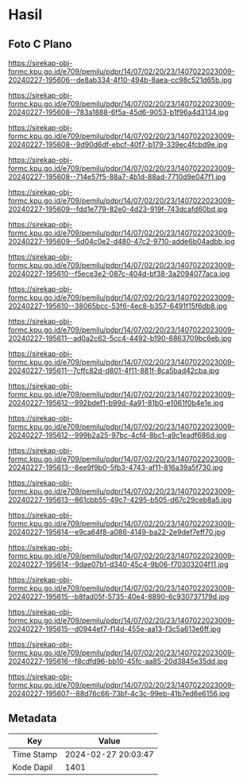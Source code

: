 # Hasil

## Foto C Plano

https://sirekap-obj-formc.kpu.go.id/e709/pemilu/pdpr/14/07/02/20/23/1407022023009-20240227-195606--de8ab334-4f10-494b-8aea-cc98c521d65b.jpg

https://sirekap-obj-formc.kpu.go.id/e709/pemilu/pdpr/14/07/02/20/23/1407022023009-20240227-195608--783a1888-6f5a-45d6-9053-b1f96a4d3134.jpg

https://sirekap-obj-formc.kpu.go.id/e709/pemilu/pdpr/14/07/02/20/23/1407022023009-20240227-195608--9d90d6df-ebcf-40f7-b179-339ec4fcbd9e.jpg

https://sirekap-obj-formc.kpu.go.id/e709/pemilu/pdpr/14/07/02/20/23/1407022023009-20240227-195608--714e57f5-88a7-4b1d-88ad-7710d9e047f1.jpg

https://sirekap-obj-formc.kpu.go.id/e709/pemilu/pdpr/14/07/02/20/23/1407022023009-20240227-195609--fdd1e779-82e0-4d23-919f-743dcafd60bd.jpg

https://sirekap-obj-formc.kpu.go.id/e709/pemilu/pdpr/14/07/02/20/23/1407022023009-20240227-195609--5d04c0e2-d480-47c2-9710-adde6b04adbb.jpg

https://sirekap-obj-formc.kpu.go.id/e709/pemilu/pdpr/14/07/02/20/23/1407022023009-20240227-195610--f5ece3e2-087c-404d-bf38-3a2094077aca.jpg

https://sirekap-obj-formc.kpu.go.id/e709/pemilu/pdpr/14/07/02/20/23/1407022023009-20240227-195610--38065bcc-53f6-4ec8-b357-6491f15f6db8.jpg

https://sirekap-obj-formc.kpu.go.id/e709/pemilu/pdpr/14/07/02/20/23/1407022023009-20240227-195611--ad0a2c62-5cc4-4492-b190-6863709bc6eb.jpg

https://sirekap-obj-formc.kpu.go.id/e709/pemilu/pdpr/14/07/02/20/23/1407022023009-20240227-195611--7cffc82d-d801-4f11-881f-8ca5bad42cba.jpg

https://sirekap-obj-formc.kpu.go.id/e709/pemilu/pdpr/14/07/02/20/23/1407022023009-20240227-195612--992bdef1-b99d-4a91-81b0-e1061f0b4e1e.jpg

https://sirekap-obj-formc.kpu.go.id/e709/pemilu/pdpr/14/07/02/20/23/1407022023009-20240227-195612--999b2a25-97bc-4cf4-8bc1-a9c1eadf686d.jpg

https://sirekap-obj-formc.kpu.go.id/e709/pemilu/pdpr/14/07/02/20/23/1407022023009-20240227-195613--8ee9f9b0-5fb3-4743-af11-816a39a5f730.jpg

https://sirekap-obj-formc.kpu.go.id/e709/pemilu/pdpr/14/07/02/20/23/1407022023009-20240227-195613--861cbb55-49c7-4295-b505-d67c29ceb8a5.jpg

https://sirekap-obj-formc.kpu.go.id/e709/pemilu/pdpr/14/07/02/20/23/1407022023009-20240227-195614--e9ca64f8-a086-4149-ba22-2e9def7eff70.jpg

https://sirekap-obj-formc.kpu.go.id/e709/pemilu/pdpr/14/07/02/20/23/1407022023009-20240227-195614--9dae07b1-d340-45c4-9b06-f70303204f11.jpg

https://sirekap-obj-formc.kpu.go.id/e709/pemilu/pdpr/14/07/02/20/23/1407022023009-20240227-195615--b8fad05f-5735-40e4-8890-6c930737179d.jpg

https://sirekap-obj-formc.kpu.go.id/e709/pemilu/pdpr/14/07/02/20/23/1407022023009-20240227-195615--d0944ef7-f14d-455e-aa13-f3c5a613e6ff.jpg

https://sirekap-obj-formc.kpu.go.id/e709/pemilu/pdpr/14/07/02/20/23/1407022023009-20240227-195616--f8cdfd96-bb10-45fc-aa85-20d3845e35dd.jpg

https://sirekap-obj-formc.kpu.go.id/e709/pemilu/pdpr/14/07/02/20/23/1407022023009-20240227-195607--88d76c66-73bf-4c3c-99eb-41b7ed6e6156.jpg


## Metadata

| Key        | Value               |
| ---------- | ------------------- |
| Time Stamp | 2024-02-27 20:03:47 |
| Kode Dapil | 1401                |




